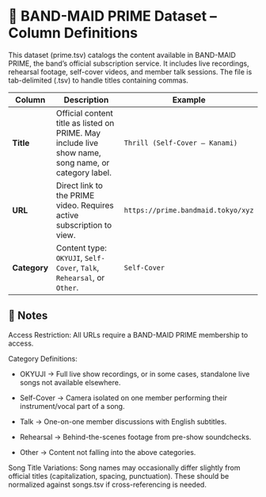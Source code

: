# 📖 BAND-MAID PRIME Dataset – Column Definitions

This dataset (prime.tsv) catalogs the content available in BAND-MAID PRIME, the band’s official subscription service.
It includes live recordings, rehearsal footage, self-cover videos, and member talk sessions.
The file is tab-delimited (.tsv) to handle titles containing commas.

| Column       | Description                                                                                          | Example                            |
| ------------ | ---------------------------------------------------------------------------------------------------- | ---------------------------------- |
| **Title**    | Official content title as listed on PRIME. May include live show name, song name, or category label. | `Thrill (Self-Cover – Kanami)`     |
| **URL**      | Direct link to the PRIME video. Requires active subscription to view.                                | `https://prime.bandmaid.tokyo/xyz` |
| **Category** | Content type: `OKYUJI`, `Self-Cover`, `Talk`, `Rehearsal`, or `Other`.                               | `Self-Cover`                       |

## 📝 Notes

Access Restriction: All URLs require a BAND-MAID PRIME membership to access.

Category Definitions:

- OKYUJI → Full live show recordings, or in some cases, standalone live songs not available elsewhere.

- Self-Cover → Camera isolated on one member performing their instrument/vocal part of a song.

- Talk → One-on-one member discussions with English subtitles.

- Rehearsal → Behind-the-scenes footage from pre-show soundchecks.

- Other → Content not falling into the above categories.

Song Title Variations: Song names may occasionally differ slightly from official titles (capitalization, spacing, punctuation). These should be normalized against songs.tsv if cross-referencing is needed.
